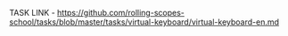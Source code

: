 TASK LINK - https://github.com/rolling-scopes-school/tasks/blob/master/tasks/virtual-keyboard/virtual-keyboard-en.md
